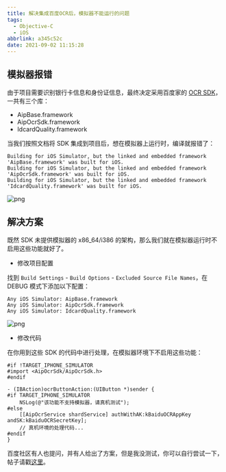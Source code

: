 ```yaml
---
title: 解决集成百度OCR后，模拟器不能运行的问题
tags:
  - Objective-C
  - iOS
abbrlink: a345c52c
date: 2021-09-02 11:15:28
---
```


## 模拟器报错

由于项目需要识别银行卡信息和身份证信息，最终决定采用百度家的 [OCR SDK](https://ai.baidu.com/ai-doc/OCR/6kibizx7f)，一共有三个库：
- AipBase.framework
- AipOcrSdk.framework
- IdcardQuality.framework

当我们按照文档将 SDK 集成到项目后，想在模拟器上运行时，编译就报错了：

```
Building for iOS Simulator, but the linked and embedded framework 'AipBase.framework' was built for iOS.
Building for iOS Simulator, but the linked and embedded framework 'AipOcrSdk.framework' was built for iOS.
Building for iOS Simulator, but the linked and embedded framework 'IdcardQuality.framework' was built for iOS.
```

![png](/images/2021/09/101.png)

## 解决方案

既然 SDK 未提供模拟器的 x86_64/i386 的架构，那么我们就在模拟器运行时不启用这些功能就好了。

- 修改项目配置

找到 `Build Settings` - `Build Options` - `Excluded Source File Names`，在 DEBUG 模式下添加以下配置：
```
Any iOS Simulator: AipBase.framework
Any iOS Simulator: AipOcrSdk.framework
Any iOS Simulator: IdcardQuality.framework
```

![png](/images/2021/09/102.png)

- 修改代码

在你用到这些 SDK 的代码中进行处理，在模拟器环境下不启用这些功能：

```ObjC
#if !TARGET_IPHONE_SIMULATOR
#import <AipOcrSdk/AipOcrSdk.h>
#endif
```


```ObjC
- (IBAction)ocrButtonAction:(UIButton *)sender {
#if TARGET_IPHONE_SIMULATOR
    NSLog(@"该功能不支持模拟器，请真机测试");
#else
    [[AipOcrService shardService] authWithAK:kBaiduOCRAppKey andSK:kBaiduOCRSecretKey];
    // 真机环境的处理代码...
#endif
}
```

百度社区有人也提问，并有人给出了方案，但是我没测试，你可以自行尝试一下，帖子请戳[这里](https://ai.baidu.com/forum/topic/show/492731)。